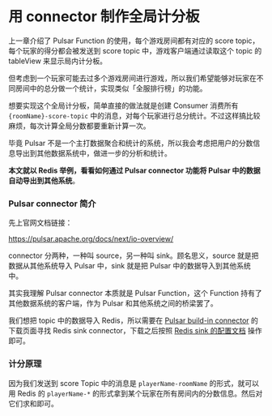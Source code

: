 # 用 connector 制作全局计分板

上一章介绍了 Pulsar Function 的使用，每个游戏房间都有对应的 score topic，每个玩家的得分都会被发送到 score topic 中，游戏客户端通过读取这个 topic 的 tableView 来显示局内计分板。

但考虑到一个玩家可能去过多个游戏房间进行游戏，所以我们希望能够对玩家在不同房间中的总分做一个统计，实现类似「全服排行榜」的功能。

想要实现这个全局计分板，简单直接的做法就是创建 Consumer 消费所有 `{roomName}-score-topic` 中的消息，对每个玩家进行总分统计。不过这样搞比较麻烦，每次计算全局分数都要重新计算一次。

毕竟 Pulsar 不是一个主打数据聚合和统计的系统，所以我会考虑把用户的分数信息导出到其他数据系统中，做进一步的分析和统计。

**本文就以 Redis 举例，看看如何通过 Pulsar connector 功能将 Pulsar 中的数据自动导出到其他系统**。

### Pulsar connector 简介

先上官网文档链接：

https://pulsar.apache.org/docs/next/io-overview/

connector 分两种，一种叫 source，另一种叫 sink。顾名思义，source 就是把数据从其他系统导入 Pulsar 中，sink 就是把 Pulsar 中的数据导入到其他系统中。

其实我理解 Pulsar connector 本质就是 Pulsar Function，这个 Function 持有了其他数据系统的客户端，作为 Pulsar 和其他系统之间的桥梁罢了。

我们想把 topic 中的数据导入 Redis，所以需要在 [Pulsar build-in connector](https://pulsar.apache.org/download/) 的下载页面寻找 Redis sink connector，下载之后按照 [Redis sink 的配置文档](https://pulsar.apache.org/docs/next/io-redis-sink/#configuration) 操作即可。

### 计分原理

因为我们发送到 score Topic 中的消息是 `playerName-roomName` 的形式，就可以用 Redis 的 `playerName-*` 的形式拿到某个玩家在所有房间内的分数信息。然后对它们求和即可。